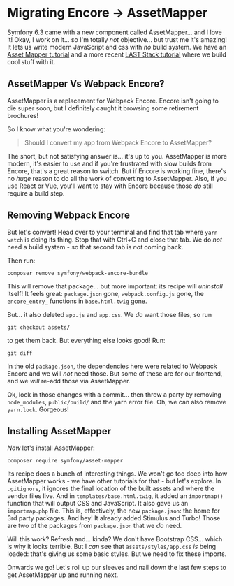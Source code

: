 # Migrating Encore -> AssetMapper

Symfony 6.3 came with a new component called AssetMapper... and I love
it! Okay, I work on it... so I'm totally *not* objective... but trust me it's amazing!
It lets us write modern JavaScript and css with *no* build system. We have an
[Asset Mapper tutorial](https://symfonycasts.com/screencast/asset-mapper)
and a more recent [LAST Stack tutorial](https://symfonycasts.com/screencast/last-stack)
where we build cool stuff with it.

## AssetMapper Vs Webpack Encore?

AssetMapper is a replacement for Webpack Encore. Encore isn't going to die super
soon, but I definitely caught it browsing some retirement brochures!

So I know what you're wondering:

> Should I convert my app from Webpack Encore to AssetMapper?

The short, but not satisfying answer is... it's up to you. AssetMapper is more modern,
it's easier to use and if you're frustrated with slow builds from Encore,
that's a great reason to switch. But if Encore is working fine,
there's no *huge* reason to do all the work of converting to AssetMapper.
Also, if you use React or Vue, you'll want to stay with Encore because those *do*
still require a build step.

## Removing Webpack Encore

But let's convert! Head over to your terminal and find that tab where `yarn watch`
is doing its thing. Stop that with Ctrl+C and close that tab. We do *not* need a
build system - so that second tab is *not* coming back.

Then run:

```terminal
composer remove symfony/webpack-encore-bundle
```

This will remove that package... but more important: its recipe will *uninstall*
itself! It feels great: `package.json` gone, `webpack.config.js` gone, the
`encore_entry_` functions in `base.html.twig` gone.

But... it also deleted `app.js` and `app.css`. We *do* want those files, so run

```terminal
git checkout assets/
```

to get them back. But everything else looks good! Run:

```terminal
git diff
```

In the old `package.json`, the dependencies here were related to Webpack Encore
and we will *not* need those. But some of these are for our frontend, and we
*will* re-add those via AssetMapper.

Ok, lock in those changes with a commit... then throw a party by removing
`node_modules`, `public/build/` and the yarn error file. Oh, we can also remove
`yarn.lock`. Gorgeous!

## Installing AssetMapper

*Now* let's install AssetMapper:

```terminal
composer require symfony/asset-mapper
```

Its recipe does a bunch of interesting things. We won't go too deep into how
AssetMapper works - we have other tutorials for that - but let's explore.
In `.gitignore`, it ignores the final location of the built assets and where
the vendor files live. And in `templates/base.html.twig`, it added an `importmap()`
function that will output CSS and JavaScript. It also gave us an `importmap.php`
file. This is, effectively, the new `package.json`: the home for 3rd party packages.
And hey! It already added Stimulus and Turbo! Those are two of the packages from
`package.json` that we *do* need.

Will this work? Refresh and... kinda? We don't have Bootstrap CSS... which is why
it looks terrible. But I *can* see that `assets/styles/app.css` *is* being loaded:
that's giving us some basic styles. But we need to fix these imports.

Onwards we go! Let's roll up our sleeves and nail down the last few steps to get
AssetMapper up and running next.
